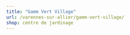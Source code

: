 ```yaml
---
title: "Gamm Vert Village"
url: /varennes-sur-allier/gamm-vert-village/
shop: centre de jardinage
---
```


